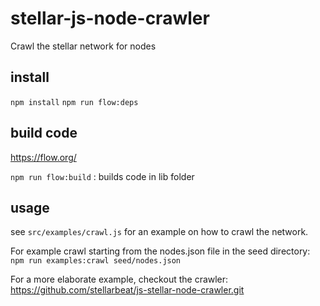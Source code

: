 # stellar-js-node-crawler

Crawl the stellar network for nodes

## install
`npm install`
`npm run flow:deps`

## build code
https://flow.org/

`npm run flow:build` : builds code in lib folder

## usage

see `src/examples/crawl.js` for an example on how to crawl the network.

For example crawl starting from the nodes.json file in the seed directory: `npm run examples:crawl seed/nodes.json`

For a more elaborate example, checkout the crawler: https://github.com/stellarbeat/js-stellar-node-crawler.git